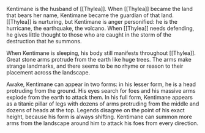 Kentimane is the husband of [[Thylea]]. When [[Thylea]] became the land that bears her name, Kentimane became the guardian of that land. [[Thylea]] is nurturing, but Kentimane is anger personified: he is the hurricane, the earthquake, the volcano. When [[Thylea]] needs defending, he gives little thought to those who are caught in the storm of the destruction that he summons.

When Kentimane is sleeping, his body still manifests throughout [[Thylea]]. Great stone arms protrude from the earth like huge trees. The arms make strange landmarks, and there seems to be no rhyme or reason to their placement across the landscape.

Awake, Kentimane can appear in two forms: in his lesser form, he is a head protruding from the ground. His eyes search for foes and his massive arms explode from the earth to attack them. In his full form, Kentimane appears as a titanic pillar of legs with dozens of arms protruding from the middle and dozens of heads at the top. Legends disagree on the point of his exact height, because his form is always shifting. Kentimane can summon more arms from the landscape around him to attack his foes from every direction.
